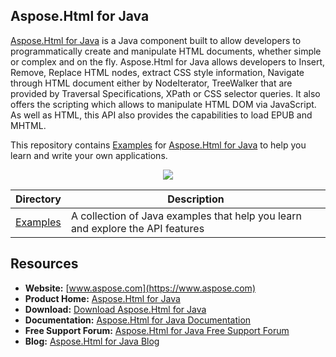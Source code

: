 ## Aspose.Html for Java
[Aspose.Html for Java](https://www.aspose.com/products/html/java) is a Java component built to allow developers to programmatically create and manipulate HTML documents, whether simple or complex and on the fly. Aspose.Html for Java allows developers to Insert, Remove, Replace HTML nodes, extract CSS style information, Navigate through HTML document either by NodeIterator, TreeWalker that are provided by Traversal Specifications, XPath or CSS selector queries. It also offers the scripting which allows to manipulate HTML DOM via JavaScript. As well as HTML, this API also provides the capabilities to load EPUB and MHTML.

This repository contains [Examples](Examples) for [Aspose.Html for Java](https://www.aspose.com/products/html/java) to help you learn and write your own applications.

<p align="center">

  <a title="Download complete Aspose.Html for Java source code" href="https://github.com/aspose-html/Aspose.Html-for-Java/archive/master.zip">
	<img src="https://raw.github.com/AsposeExamples/java-examples-dashboard/master/images/downloadZip-Button-Large.png" />
  </a>
</p>

Directory | Description
--------- | -----------
[Examples](Examples)  | A collection of Java examples that help you learn and explore the API features

## Resources

+ **Website:** [www.aspose.com](https://www.aspose.com)
+ **Product Home:** [Aspose.Html for Java](https://www.aspose.com/products/html/java)
+ **Download:** [Download Aspose.Html for Java](https://downloads.aspose.com/html/java)
+ **Documentation:** [Aspose.Html for Java Documentation](https://docs.aspose.com//display/htmljava/Home)
+ **Free Support Forum:** [Aspose.Html for Java Free Support Forum](https://forum.aspose.com/c/html)
+ **Blog:** [Aspose.Html for Java Blog](https://blog.aspose.com/category/aspose-products/aspose-html-product-family/)
